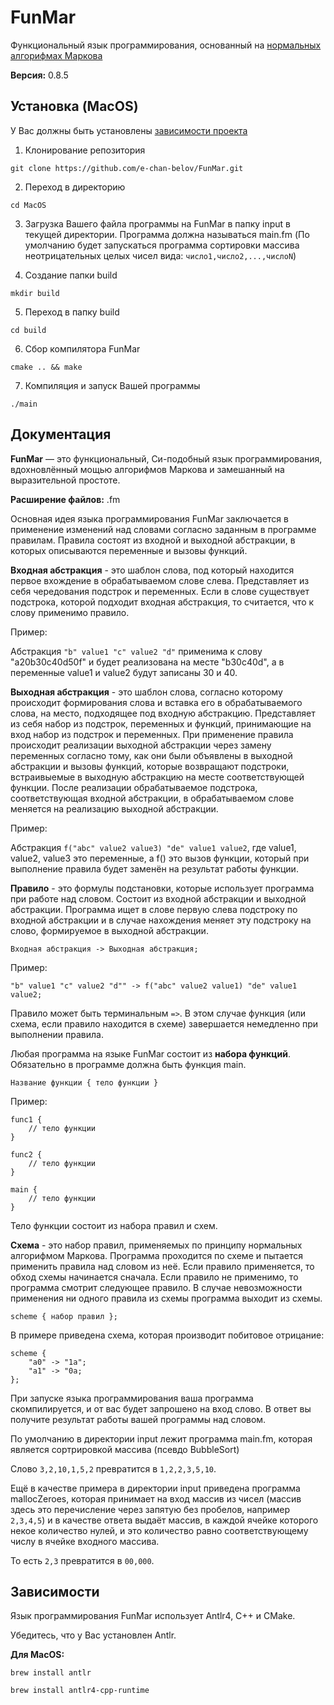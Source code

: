 # FunMar
Функциональный язык программирования, основанный на [нормальных алгорифмах Маркова](https://ru.wikipedia.org/wiki/Нормальный_алгоритм)

**Версия:** 0.8.5

<!--Установка-->
## Установка (MacOS)
У Вас должны быть установлены [зависимости проекта](https://github.com/e-chan-belov/FunMar.git#Зависимости)

1. Клонирование репозитория

```git clone https://github.com/e-chan-belov/FunMar.git```

2. Переход в директорию

```cd MacOS```

3. Загрузка Вашего файла программы на FunMar в папку input в текущей директории. Программа должна называться main.fm (По умолчанию будет запускаться программа сортировки массива неотрицательных целых чисел вида: ```число1,число2,...,числоN```)

4. Создание папки build

```mkdir build```

5. Переход в папку build

```cd build```

6. Сбор компилятора FunMar

```cmake .. && make```

7. Компиляция и запуск Вашей программы

```./main```

<!--Пользовательская документация-->
## Документация
**FunMar** — это функциональный, Си-подобный язык программирования, вдохновлённый мощью алгорифмов Маркова и замешанный на выразительной простоте.

**Расширение файлов:** .fm

Основная идея языка программирования FunMar заключается в применение изменений над словами согласно заданным в программе правилам.
Правила состоят из входной и выходной абстракции, в которых описываются переменные и вызовы функций.

**Входная абстракция** - это шаблон слова, под который находится первое вхождение в обрабатываемом слове слева. 
Представляет из себя чередования подстрок и переменных. Если в слове существует подстрока, 
которой подходит входная абстракция, то считается, что к слову применимо правило.

Пример:

Абстракция ```"b" value1 "c" value2 "d"``` применима к слову "a20b30c40d50f" и будет реализована на месте "b30c40d",
а в переменные value1 и value2 будут записаны 30 и 40.

**Выходная абстракция** - это шаблон слова, согласно которому происходит формирования слова и вставка его 
в обрабатываемого слова, на место, подходящее под входную абстракцию. Представляет из себя набор из подстрок,
переменных и функций, принимающие на вход набор из подстрок и переменных. При применение правила происходит
реализации выходной абстракции через замену переменных согласно тому, как они были объявлены в выходной абстракции и
вызовы функций, которые возвращают подстроки, встраивыемые в выходную абстракцию на месте соответствующей функции.
После реализации обрабатываемое подстрока, соответствующая входной абстракции, в обрабатываемом слове меняется на реализацию 
выходной абстракции.

Пример:

Абстракция ```f("abc" value2 value3) "de" value1 value2```, где value1, value2, value3 это переменные, а f() это вызов функции,
который при выполнение правила будет заменён на результат работы функции.

**Правило** - это формулы подстановки, которые использует программа при работе над словом. Состоит из входной абстракции и 
выходной абстракции. Программа ищет в слове первую слева подстроку по входной абстракции и в случае нахождения меняет эту
подстроку на слово, формируемое в выходной абстракции. 

```Входная абстракция -> Выходная абстракция;```

Пример:

```"b" value1 "c" value2 "d"" -> f("abc" value2 value1) "de" value1 value2;```

Правило может быть терминальным ```=>```. В этом случае функция (или схема, если правило
находится в схеме) завершается немедленно при выполнении правила.

Любая программа на языке FunMar состоит из **набора функций**. Обязательно в программе должна быть функция main.

```Название функции { тело функции }```

Пример:

```
func1 {
    // тело функции
}

func2 {
    // тело функции
}

main {
    // тело функции
}
```

Тело функции состоит из набора правил и схем.

**Схема** - это набор правил, применяемых по принципу нормальных алгорифмом Маркова. Программа проходится по схеме и пытается применить правила над словом
из неё. Если правило применяется, то обход схемы начинается сначала. Если правило не применимо, то программа смотрит следующее правило. 
В случае невозможности применения ни одного правила из схемы программа выходит из схемы.

```scheme { набор правил };```

В примере приведена схема, которая производит побитовое отрицание:

```
scheme {
    "a0" -> "1a";
    "a1" -> "0a;
};
```

При запуске языка программирования ваша программа скомпилируется, и от вас будет запрошено на вход слово.
В ответ вы получите результат работы вашей программы над словом.

По умолчанию в директории input лежит программа main.fm, которая является сортрировкой массива (псевдо BubbleSort)

Слово ```3,2,10,1,5,2``` превратится в ```1,2,2,3,5,10```.

Ещё в качестве примера в директории input приведена программа mallocZeroes, которая принимает на вход массив из чисел 
(массив здесь это перечисление через запятую без пробелов, например ```2,3,4,5```) и в качестве ответа выдаёт
массив, в каждой ячейке которого некое количество нулей, и это количество равно соответствующему числу в ячейке входного массива.

То есть ```2,3``` превратится в ```00,000```.

<!--Зависимости-->
## Зависимости
Язык программирования FunMar использует Antlr4, C++ и CMake.

Убедитесь, что у Вас установлен Antlr.

**Для MacOS:** 

```brew install antlr```

```brew install antlr4-cpp-runtime```
